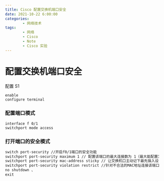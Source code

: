 ```yaml
---
title: Cisco 配置交换机端口安全
date: 2021-10-22 6:00:00
categories:
        - 网络技术
tags:
        - 网络
        - Cisco
        - Note
        - Cisco 实验
---
```


# 配置交换机端口安全

配置 S1

```txt
enable
configure terminal
```

### 配置端口模式

```txt
interface f 0/1
switchport mode access
```

### 打开端口的安全模式

```txt
switch port-security //开启f0/1端口的安全功能
switchport port-security maximum 1 // 配置该端口的最大连接数为 1（最大能配置为128 switch）
switchport port-security mac-address sticky // 让交换机口主动记下最先插入设备的 MAC 地址。
switchport port-security violation restrict //针对不合法的MAC地址连接该端口，配置端口的处理模式为：（protect[丢弃数据包，不发警告] | restrict[丢弃数据包，在 console 发警告] | shutdown[关]）
no shutdown 、
exit
```
